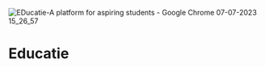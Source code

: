
![EDucatie-A platform for aspiring students - Google Chrome 07-07-2023 15_26_57](https://github.com/AYUSHIMAHAJAN/Educatie/assets/96366141/505edb15-3484-42d1-9f59-c3150d8ff877)







# Educatie
